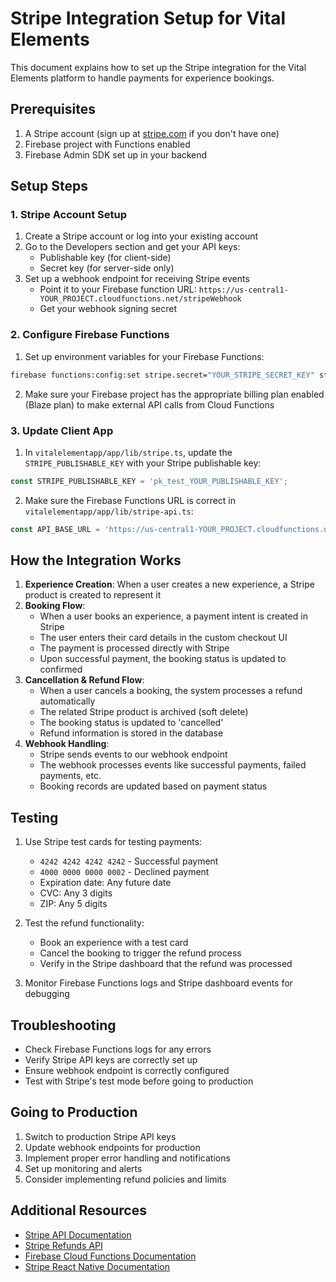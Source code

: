 # Stripe Integration Setup for Vital Elements

This document explains how to set up the Stripe integration for the Vital Elements platform to handle payments for experience bookings.

## Prerequisites

1. A Stripe account (sign up at [stripe.com](https://stripe.com) if you don't have one)
2. Firebase project with Functions enabled
3. Firebase Admin SDK set up in your backend

## Setup Steps

### 1. Stripe Account Setup

1. Create a Stripe account or log into your existing account
2. Go to the Developers section and get your API keys:
   - Publishable key (for client-side)
   - Secret key (for server-side only)
3. Set up a webhook endpoint for receiving Stripe events
   - Point it to your Firebase function URL: `https://us-central1-YOUR_PROJECT.cloudfunctions.net/stripeWebhook`
   - Get your webhook signing secret

### 2. Configure Firebase Functions

1. Set up environment variables for your Firebase Functions:

```bash
firebase functions:config:set stripe.secret="YOUR_STRIPE_SECRET_KEY" stripe.webhook_secret="YOUR_WEBHOOK_SECRET"
```

2. Make sure your Firebase project has the appropriate billing plan enabled (Blaze plan) to make external API calls from Cloud Functions

### 3. Update Client App

1. In `vitalelementapp/app/lib/stripe.ts`, update the `STRIPE_PUBLISHABLE_KEY` with your Stripe publishable key:

```typescript
const STRIPE_PUBLISHABLE_KEY = 'pk_test_YOUR_PUBLISHABLE_KEY';
```

2. Make sure the Firebase Functions URL is correct in `vitalelementapp/app/lib/stripe-api.ts`:

```typescript
const API_BASE_URL = 'https://us-central1-YOUR_PROJECT.cloudfunctions.net';
```

## How the Integration Works

1. **Experience Creation**: When a user creates a new experience, a Stripe product is created to represent it
2. **Booking Flow**: 
   - When a user books an experience, a payment intent is created in Stripe
   - The user enters their card details in the custom checkout UI
   - The payment is processed directly with Stripe
   - Upon successful payment, the booking status is updated to confirmed
3. **Cancellation & Refund Flow**:
   - When a user cancels a booking, the system processes a refund automatically
   - The related Stripe product is archived (soft delete)
   - The booking status is updated to 'cancelled'
   - Refund information is stored in the database
4. **Webhook Handling**:
   - Stripe sends events to our webhook endpoint
   - The webhook processes events like successful payments, failed payments, etc.
   - Booking records are updated based on payment status

## Testing

1. Use Stripe test cards for testing payments:
   - `4242 4242 4242 4242` - Successful payment
   - `4000 0000 0000 0002` - Declined payment
   - Expiration date: Any future date
   - CVC: Any 3 digits
   - ZIP: Any 5 digits

2. Test the refund functionality:
   - Book an experience with a test card
   - Cancel the booking to trigger the refund process
   - Verify in the Stripe dashboard that the refund was processed

3. Monitor Firebase Functions logs and Stripe dashboard events for debugging

## Troubleshooting

- Check Firebase Functions logs for any errors
- Verify Stripe API keys are correctly set up
- Ensure webhook endpoint is correctly configured
- Test with Stripe's test mode before going to production

## Going to Production

1. Switch to production Stripe API keys
2. Update webhook endpoints for production
3. Implement proper error handling and notifications
4. Set up monitoring and alerts
5. Consider implementing refund policies and limits

## Additional Resources

- [Stripe API Documentation](https://stripe.com/docs/api)
- [Stripe Refunds API](https://stripe.com/docs/api/refunds)
- [Firebase Cloud Functions Documentation](https://firebase.google.com/docs/functions)
- [Stripe React Native Documentation](https://github.com/stripe/stripe-react-native) 